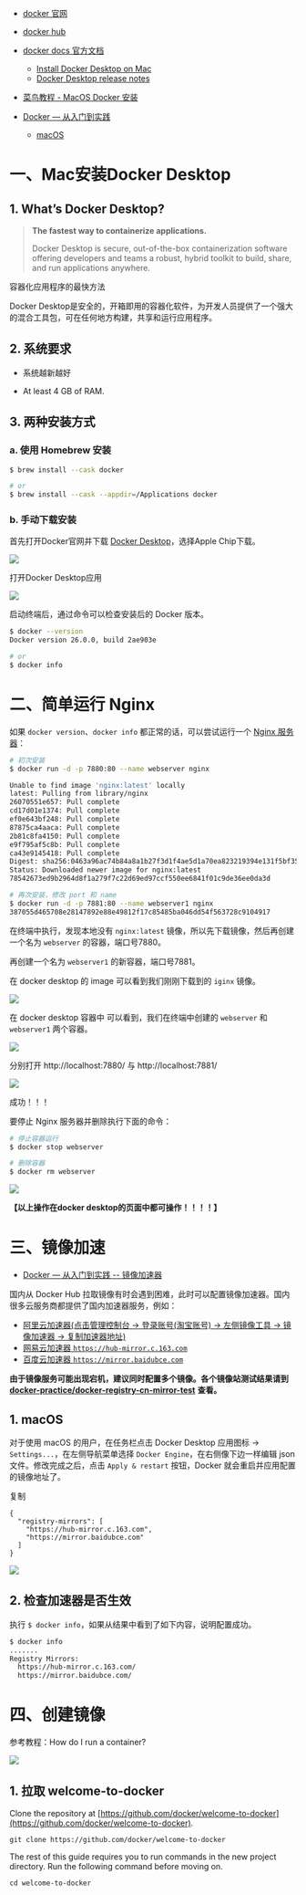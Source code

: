 * [docker 官网](https://www.docker.com/)
* [docker hub](https://hub.docker.com/)
* [docker docs 官方文档](https://docs.docker.com/)
    * [Install Docker Desktop on Mac](https://docs.docker.com/desktop/install/mac-install/)
    * [Docker Desktop release notes](https://docs.docker.com/desktop/release-notes/)

* [菜鸟教程 - MacOS Docker 安装](https://www.runoob.com/docker/macos-docker-install.html)
* [Docker — 从入门到实践](https://yeasy.gitbook.io/docker_practice)
    * [macOS](https://yeasy.gitbook.io/docker_practice/install/mac)



# 一、Mac安装Docker Desktop

## 1. What’s Docker Desktop?

> **The fastest way to containerize applications.**
>
> Docker Desktop is secure, out-of-the-box containerization software offering developers and teams a robust, hybrid toolkit to build, share, and run applications anywhere.

容器化应用程序的最快方法

Docker Desktop是安全的，开箱即用的容器化软件，为开发人员提供了一个强大的混合工具包，可在任何地方构建，共享和运行应用程序。



## 2. 系统要求

* 系统越新越好

- At least 4 GB of RAM.



## 3. 两种安装方式

### a. 使用 Homebrew 安装

```sh
$ brew install --cask docker

# or
$ brew install --cask --appdir=/Applications docker
```

### b. 手动下载安装

首先打开Docker官网并下载 [Docker Desktop](https://www.docker.com/products/docker-desktop/)，选择Apple Chip下载。

![](images/001.png)



打开Docker Desktop应用

![](images/002.png)



启动终端后，通过命令可以检查安装后的 Docker 版本。

```sh
$ docker --version
Docker version 26.0.0, build 2ae903e

# or
$ docker info
```



# 二、简单运行 Nginx

如果 `docker version`、`docker info` 都正常的话，可以尝试运行一个 [Nginx 服务器](https://hub.docker.com/_/nginx/)：

```sh
# 初次安装
$ docker run -d -p 7880:80 --name webserver nginx

Unable to find image 'nginx:latest' locally
latest: Pulling from library/nginx
26070551e657: Pull complete
cd17d01e1374: Pull complete
ef0e643bf248: Pull complete
87875ca4aaca: Pull complete
2b81c8fa4150: Pull complete
e9f795af5c8b: Pull complete
ca43e9145418: Pull complete
Digest: sha256:0463a96ac74b84a8a1b27f3d1f4ae5d1a70ea823219394e131f5bf3536674419
Status: Downloaded newer image for nginx:latest
78542673ed9b2964d8f1a279f7c22d69ed97ccf550ee6841f01c9de36ee0da3d

# 再次安装，修改 port 和 name
$ docker run -d -p 7881:80 --name webserver1 nginx
387055d465708e28147892e88e49812f17c85485ba046dd54f563728c9104917
```

在终端中执行，发现本地没有 `nginx:latest` 镜像，所以先下载镜像，然后再创建一个名为 `webserver` 的容器，端口号7880。

再创建一个名为 `webserver1`  的新容器，端口号7881。



在 docker desktop 的 image 可以看到我们刚刚下载到的 `iginx` 镜像。

![](images/003.png)



在 docker desktop 容器中 可以看到，我们在终端中创建的 `webserver` 和 `webserver1` 两个容器。

![](images/004.png)



分别打开 http://localhost:7880/ 与 http://localhost:7881/

![](images/005.png)

成功！！！



要停止 Nginx 服务器并删除执行下面的命令：

```sh
# 停止容器运行
$ docker stop webserver

# 删除容器
$ docker rm webserver
```

![](images/007.png)



**【以上操作在docker desktop的页面中都可操作！！！！】**



# 三、镜像加速

* [Docker — 从入门到实践 -- 镜像加速器](https://yeasy.gitbook.io/docker_practice/install/mirror)

国内从 Docker Hub 拉取镜像有时会遇到困难，此时可以配置镜像加速器。国内很多云服务商都提供了国内加速器服务，例如：

- [阿里云加速器(点击管理控制台 -> 登录账号(淘宝账号) -> 左侧镜像工具 -> 镜像加速器 -> 复制加速器地址)](https://cr.console.aliyun.com/cn-hangzhou/instances)
- [网易云加速器 `https://hub-mirror.c.163.com`](https://www.163yun.com/help/documents/56918246390157312)
- [百度云加速器 `https://mirror.baidubce.com`](https://cloud.baidu.com/doc/CCE/s/Yjxppt74z#使用dockerhub加速器)

**由于镜像服务可能出现宕机，建议同时配置多个镜像。各个镜像站测试结果请到** [**docker-practice/docker-registry-cn-mirror-test**](https://github.com/docker-practice/docker-registry-cn-mirror-test/actions) **查看。**



## 1. macOS

对于使用 macOS 的用户，在任务栏点击 Docker Desktop 应用图标 -> `Settings...`，在左侧导航菜单选择 `Docker Engine`，在右侧像下边一样编辑 json 文件。修改完成之后，点击 `Apply & restart` 按钮，Docker 就会重启并应用配置的镜像地址了。

复制

```
{
  "registry-mirrors": [
    "https://hub-mirror.c.163.com",
    "https://mirror.baidubce.com"
  ]
}
```

![](images/008.png)



## 2. 检查加速器是否生效

执行 `$ docker info`，如果从结果中看到了如下内容，说明配置成功。

```sh
$ docker info
.......
Registry Mirrors:
  https://hub-mirror.c.163.com/
  https://mirror.baidubce.com/
```



# 四、创建镜像

参考教程：How do I run a container?

![](images/009.png)



## 1. 拉取 welcome-to-docker⁠

Clone the repository at [https://github.com/docker/welcome-to-docker⁠](https://github.com/docker/welcome-to-docker).

```
git clone https://github.com/docker/welcome-to-docker
```

The rest of this guide requires you to run commands in the new project directory. Run the following command before moving on.

```
cd welcome-to-docker
```













